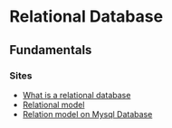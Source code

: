 # Relational Database

## Fundamentals

### Sites

- [What is a relational database](https://www.codecademy.com/article/what-is-rdbms-sql)
- [Relational model](https://it.wikipedia.org/wiki/Modello_relazionale)
- [Relation model on Mysql Database](https://www.educba.com/mysql-relational-database/)
